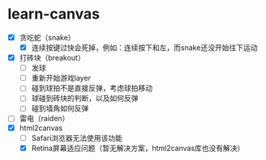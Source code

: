 # learn-canvas

- [x] 贪吃蛇（snake）
  - [x] 连续按键过快会死掉，例如：连续按下和左，而snake还没开始往下运动
- [x] 打砖块（breakout）
  - [ ] 发球
  - [ ] 重新开始游戏layer
  - [ ] 碰到球拍不是直接反弹，考虑球拍移动
  - [ ] 球碰到砖块的判断，以及如何反弹
  - [ ] 碰到墙角如何反弹
- [ ] 雷电（raiden）
- [x] html2canvas
  - [ ] Safari浏览器无法使用该功能
  - [x] Retina屏幕适应问题（暂无解决方案，html2canvas库也没有解决）
